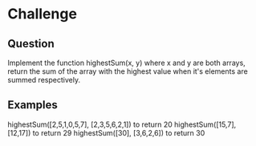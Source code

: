 # Challenge

## Question
Implement the function highestSum(x, y) where x and y are both arrays, return the sum of the array with the highest value when it's elements are summed respectively.

## Examples
highestSum([2,5,1,0,5,7], [2,3,5,6,2,1]) to return 20
highestSum([15,7], [12,17]) to return 29
highestSum([30], [3,6,2,6]) to return 30